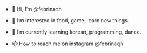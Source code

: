 - 👋 Hi, I’m @febrinaqh
- 👀 I’m interested in food, game, learn new things.
- 🌱 I’m currently learning korean, programming, dance.

- 📫 How to reach me on instagram @febrinaqh

<!---
febrinaqh/febrinaqh is a ✨ special ✨ repository because its `README.md` (this file) appears on your GitHub profile.
You can click the Preview link to take a look at your changes.
--->
